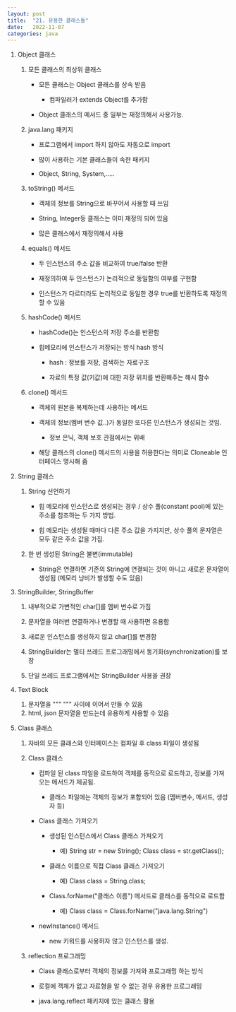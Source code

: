 ```yaml
---
layout: post
title:  "21. 유용한 클래스들"
date:   2022-11-07
categories: java
---
```

1. Object 클래스

    1) 모든 클래스의 최상위 클래스

        - 모든 클래스는 Object 클래스를 상속 받음

            - 컴파일러가 extends Object를 추가함

        - Object 클래스의 메서드 중 일부는 재정의해서 사용가능.

    2) java.lang 패키지

        - 프로그램에서 import 하지 않아도 자동으로 import

        - 많이 사용하는 기본 클래스들이 속한 패키지

        - Object, String, System,.....

    3) toString() 메서드

        - 객체의 정보를 String으로 바꾸어서 사용할 때 쓰임

        - String, Integer등 클래스는 이미 재정의 되어 있음

        - 많은 클래스에서 재정의해서 사용

    4) equals() 메서드  

        - 두 인스턴스의 주소 값을 비교하여 true/false 반환

        - 재정의하여 두 인스턴스가 논리적으로 동일함의 여부를 구현함

        - 인스턴스가 다르더라도 논리적으로 동일한 경우 true를 반환하도록 재정의 할 수 있음

    5) hashCode() 메서드 

        - hashCode()는 인스턴스의 저장 주소를 반환함

        - 힙메모리에 인스턴스가 저장되는 방식 hash 방식

            - hash : 정보를 저장, 검색하는 자료구조 

            - 자료의 특정 값(키값)에 대한 저장 위치를 반환해주는 해시 함수

    6) clone() 메서드 

        - 객체의 원본을 복제하는데 사용하는 메서드

        - 객체의 정보(멤버 변수 값..)가 동일한 또다른 인스턴스가 생성되는 것임.

            - 정보 은닉, 객체 보호 관점에서는 위배

        - 해당 클래스의 clone() 메서드의 사용을 허용한다는 의미로 Cloneable 인터페이스 명시해 줌

2. String 클래스

    1) String 선언하기

        - 힙 메모리에 인스턴스로 생성되는 경우 / 
          상수 풀(constant pool)에 있는 주소를 참조하는 두 가지 방법.

        - 힙 메모리는 생성될 때마다 다른 주소 값을 가지지만,
          상수 풀의 문자열은 모두 같은 주소 값을 가짐.

    2) 한 번 생성된 String은 불변(immutable)

        - String은 연결하면 기존의 String에 연결되는 것이 아니고
          새로운 문자열이 생성됨 (메모리 낭비가 발생할 수도 있음)

3. StringBuilder, StringBuffer

    1) 내부적으로 가변적인 char[]를 멤버 변수로 가짐

    2) 문자열을 여러번 연결하거나 변경할 때 사용하면 유용함

    3) 새로운 인스턴스를 생성하지 않고 char[]를 변경함

    4) StringBuilder는 멀티 쓰레드 프로그래밍에서 동기화(synchronization)를 보장

    5) 단일 쓰레드 프로그램에서는 StringBuilder 사용을 권장

4. Text Block


    1) 문자열을 """           """ 사이에 이어서 만들 수 있음
    2) html, json 문자열을 만드는데 유용하게 사용할 수 있음


5. Class 클래스

    1) 자바의 모든 클래스와 인터페이스는 컴파일 후 class 파일이 생성됨

    2) Class 클래스

        - 컴파일 된 class 파일을 로드하여 객체를 동적으로 로드하고, 정보를 가져오는 메서드가 제공됨.

            - 클래스 파일에는 객체의 정보가 포함되어 있음 (멤버변수, 메서드, 생성자 등)
        
        -  Class 클래스 가져오기

            - 생성된 인스턴스에서 Class 클래스 가져오기


                - 예) String str = new String();
                      Class class = str.getClass();
            

            - 클래스 이름으로 직접 Class 클래스 가져오기


                - 예) Class class = String.class;


            - Class.forName("클래스 이름") 메서드로 클래스를 동적으로 로드함


                - 예) Class class = Class.forName("java.lang.String")


        - newInstance() 메서드

            - new 키워드를 사용허자 않고 인스턴스를 생성.
            
    3) reflection 프로그래밍

        - Class 클래스로부터 객체의 정보를 가져와 프로그래밍 하는 방식

        - 로컬에 객체가 없고 자료형을 알 수 없는 경우 유용한 프로그래밍

        - java.lang.reflect 패키지에 있는 클래스 활용


